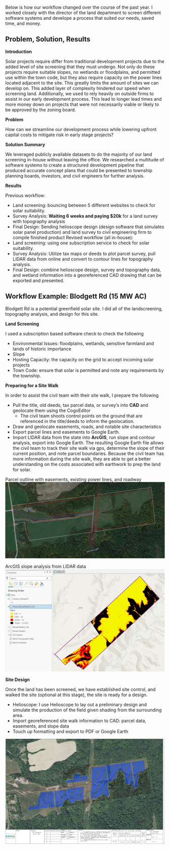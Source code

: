 Below is how our workflow changed over the course of the past year. I worked closely with the director of the land department to screen different software systems and develope a process that suited our needs, saved time, and money.

## Problem, Solution, Results

**__Introduction__**

Solar projects require differ from traditional development projects due to the added level of site screening that they must undergo. Not only do these projects require suitable slopes, no wetlands or floodplains, and permitted use within the town code, but they also require capacity on the power lines located adjacent to the site. This greatly limits the amount of sites we can develop on.
This added layer of complexity hindered our speed when screening land. Additionally, we used to rely heavily on outside firms to assist in our early development process. This lead to longer lead times and more money down on projects that were not necessarily viable or likely to be approved by the zoning board.

**__Problem__**

How can we streamline our development process while lowering upfront capital costs to mitigate risk in early stage projects?

**__Solution Summary__**

We leveraged publicly available datasets to do the majority of our land screening in-house without leaving the office. We researched a multitude of software systems to create a structured development pipeline that produced accurate concept plans that could be presented to township planning boards, investors, and civil engineers for further analysis.


**__Results__**

Previous workflow:
- Land screening: bouncing between 5 different websites to check for solar suitability.
- Survey Analysis: __Waiting 6 weeks and paying $20k__ for a land survey with topography analysis
- Final Design: Sending helioscope design (design software that simulates solar panel production) and land survey to civil engineering firm to compile finished product
Revised workflow (all in-house):
- Land screening: using one subscription service to check for solar suitability.
- Survey Analysis: Utilize tax maps or deeds to plot parcel survey, pull LIDAR data from online and convert to contour lines for topography analysis.
- Final Design: combine helioscope design, survey and topography data, and wetland information into a georeferenced CAD drawing that can be exported and presented.


## Workflow Example: Blodgett Rd (15 MW AC)

Blodgett Rd is a potential greenfield solar site. I did all of the landscreening, topography analysis, and design for this site.

**__Land Screening__**

I used a subscription based software check to check the following
- Environmental Issues: floodplains, wetlands, sensitive farmland and lands of historic importance
-  Slope
- Hosting Capacity: the capacity on the grid to accept incoming solar projects
- Town Code: ensure that solar is permitted and note any requirements by the township.

**__Preparing for a Site Walk__**

In order to assist the civil team with their site walk, I prepare the following
- Pull the title, old deeds, tax parcel data, or survey’s into __CAD__ and geolocate them using the CogoEditor
    - The civil team shoots control points on the ground that are referenced in the title/deeds to inform the geolocation.
- Draw and geolocate easements, roads, and notable site characteristics
- Export parcel lines and easements to Google Earth.
- Import LIDAR data from the state into __ArcGIS__, run slope and contour analysis, export into Google Earth.
The resulting Google Earth file allows the civil team to track their site walk via gps, determine the slope of their current position, and note parcel boundaries. Because the civil team has more information during the site walk, they are able to get a better understanding on the costs associated with earthwork to prep the land for solar.

Parcel outline with easements, existing power lines, and roadway
<img src="active_solar/google_outline.jpg?raw=true"/>

ArcGIS slope analysis from LIDAR data
<img src="active_solar/slope analysis.jpg?raw=true"/>




**__Site Design__**

Once the land has been screened, we have established site control, and walked the site (optional at this stage), the site is ready for a design.
- Helioscope: I use Helioscope to lay out a preliminary design and simulate the production of the field given shading from the surrounding area.
- Import georeferenced site walk information to CAD: parcel data, easements, and slope data
- Touch up formatting and export to PDF or Google Earth


<img src="active_solar/blodgett_site_design.JPG?raw=true"/>
